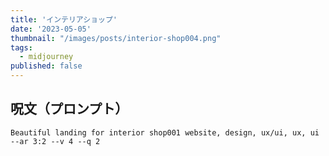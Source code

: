 ```yaml
---
title: 'インテリアショップ'
date: '2023-05-05'
thumbnail: "/images/posts/interior-shop004.png"
tags:
  - midjourney
published: false
---
```


## 呪文（プロンプト）
```
Beautiful landing for interior shop001 website, design, ux/ui, ux, ui --ar 3:2 --v 4 --q 2
```